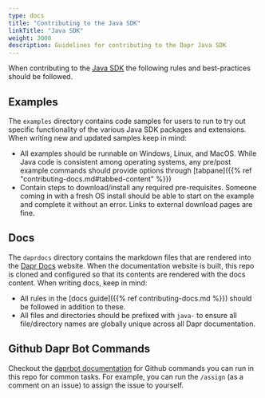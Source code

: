 ```yaml
---
type: docs
title: "Contributing to the Java SDK"
linkTitle: "Java SDK"
weight: 3000
description: Guidelines for contributing to the Dapr Java SDK
---
```


When contributing to the [Java SDK](https://github.com/dapr/java-sdk) the following rules and best-practices should be followed.

## Examples

The `examples` directory contains code samples for users to run to try out specific functionality of the various Java SDK packages and extensions. When writing new and updated samples keep in mind:

- All examples should be runnable on Windows, Linux, and MacOS. While Java code is consistent among operating systems, any pre/post example commands should provide options through [tabpane]({{% ref "contributing-docs.md#tabbed-content" %}})
- Contain steps to download/install any required pre-requisites. Someone coming in with a fresh OS install should be able to start on the example and complete it without an error. Links to external download pages are fine.

## Docs

The `daprdocs` directory contains the markdown files that are rendered into the [Dapr Docs](https://docs.dapr.io) website. When the documentation website is built, this repo is cloned and configured so that its contents are rendered with the docs content. When writing docs, keep in mind:

   - All rules in the [docs guide]({{% ref contributing-docs.md %}}) should be followed in addition to these.
   - All files and directories should be prefixed with `java-` to ensure all file/directory names are globally unique across all Dapr documentation.

## Github Dapr Bot Commands

Checkout the [daprbot documentation](https://docs.dapr.io/contributing/daprbot/) for Github commands you can run in this repo for common tasks. For example, you can run the `/assign` (as a comment on an issue) to assign the issue to yourself.
